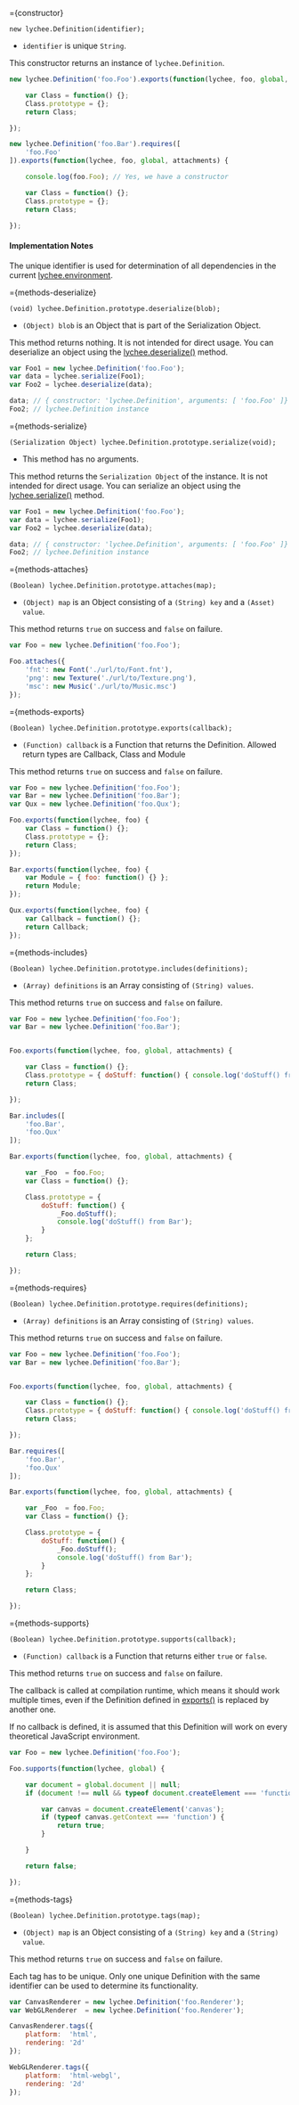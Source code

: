 
={constructor}

```javascript-constructor
new lychee.Definition(identifier);
```

- `identifier` is unique `String`.

This constructor returns an instance of `lychee.Definition`.

```javascript
new lychee.Definition('foo.Foo').exports(function(lychee, foo, global, attachments) {

	var Class = function() {};
	Class.prototype = {};
	return Class;

});

new lychee.Definition('foo.Bar').requires([
	'foo.Foo'
]).exports(function(lychee, foo, global, attachments) {

	console.log(foo.Foo); // Yes, we have a constructor

	var Class = function() {};
	Class.prototype = {};
	return Class;

});
```

#### Implementation Notes

The unique identifier is used for determination of all dependencies
in the current [lychee.environment](?module=/lychee/source/core/lychee#properties-environment).



={methods-deserialize}

```javascript-method
(void) lychee.Definition.prototype.deserialize(blob);
```

- `(Object) blob` is an Object that is part of the Serialization Object.

This method returns nothing.
It is not intended for direct usage. You can deserialize an
object using the [lychee.deserialize()](?module=/lychee/source/core/lychee#methods-deserialize) method.

```javascript
var Foo1 = new lychee.Definition('foo.Foo');
var data = lychee.serialize(Foo1);
var Foo2 = lychee.deserialize(data);

data; // { constructor: 'lychee.Definition', arguments: [ 'foo.Foo' ]}
Foo2; // lychee.Definition instance
```



={methods-serialize}

```javascript-method
(Serialization Object) lychee.Definition.prototype.serialize(void);
```

- This method has no arguments.

This method returns the `Serialization Object` of the instance.
It is not intended for direct usage. You can serialize an
object using the [lychee.serialize()](?module=/lychee/source/core/lychee#methods-serialize) method.

```javascript
var Foo1 = new lychee.Definition('foo.Foo');
var data = lychee.serialize(Foo1);
var Foo2 = lychee.deserialize(data);

data; // { constructor: 'lychee.Definition', arguments: [ 'foo.Foo' ]}
Foo2; // lychee.Definition instance
```



={methods-attaches}

```javascript-method
(Boolean) lychee.Definition.prototype.attaches(map);
```

- `(Object) map` is an Object consisting of a `(String) key` and a `(Asset) value`.

This method returns `true` on success and `false` on failure.

```javascript
var Foo = new lychee.Definition('foo.Foo');

Foo.attaches({
	'fnt': new Font('./url/to/Font.fnt'),
	'png': new Texture('./url/to/Texture.png'),
	'msc': new Music('./url/to/Music.msc')
});
```



={methods-exports}

```javascript-method
(Boolean) lychee.Definition.prototype.exports(callback);
```

- `(Function) callback` is a Function that returns the Definition.
Allowed return types are Callback, Class and Module

This method returns `true` on success and `false` on failure.

```javascript
var Foo = new lychee.Definition('foo.Foo');
var Bar = new lychee.Definition('foo.Bar');
var Qux = new lychee.Definition('foo.Qux');

Foo.exports(function(lychee, foo) {
	var Class = function() {};
	Class.prototype = {};
	return Class;
});

Bar.exports(function(lychee, foo) {
	var Module = { foo: function() {} };
	return Module;
});

Qux.exports(function(lychee, foo) {
	var Callback = function() {};
	return Callback;
});
```



={methods-includes}

```javascript-method
(Boolean) lychee.Definition.prototype.includes(definitions);
```

- `(Array) definitions` is an Array consisting of `(String) values`.

This method returns `true` on success and `false` on failure.

```javascript
var Foo = new lychee.Definition('foo.Foo');
var Bar = new lychee.Definition('foo.Bar');


Foo.exports(function(lychee, foo, global, attachments) {

	var Class = function() {};
	Class.prototype = { doStuff: function() { console.log('doStuff() from Foo'); } };
	return Class;

});

Bar.includes([
	'foo.Bar',
	'foo.Qux'
]);

Bar.exports(function(lychee, foo, global, attachments) {

	var _Foo  = foo.Foo;
	var Class = function() {};

	Class.prototype = {
		doStuff: function() {
			_Foo.doStuff();
			console.log('doStuff() from Bar');
		}
	};

	return Class;

});
```



={methods-requires}

```javascript-method
(Boolean) lychee.Definition.prototype.requires(definitions);
```

- `(Array) definitions` is an Array consisting of `(String) values`.

This method returns `true` on success and `false` on failure.

```javascript
var Foo = new lychee.Definition('foo.Foo');
var Bar = new lychee.Definition('foo.Bar');


Foo.exports(function(lychee, foo, global, attachments) {

	var Class = function() {};
	Class.prototype = { doStuff: function() { console.log('doStuff() from Foo'); } };
	return Class;

});

Bar.requires([
	'foo.Bar',
	'foo.Qux'
]);

Bar.exports(function(lychee, foo, global, attachments) {

	var _Foo  = foo.Foo;
	var Class = function() {};

	Class.prototype = {
		doStuff: function() {
			_Foo.doStuff();
			console.log('doStuff() from Bar');
		}
	};

	return Class;

});
```



={methods-supports}

```javascript-method
(Boolean) lychee.Definition.prototype.supports(callback);
```

- `(Function) callback` is a Function that returns either `true` or `false`.

This method returns `true` on success and `false` on failure.

The callback is called at compilation runtime, which means it should work
multiple times, even if the Definition defined in [exports()](#methods-exports)
is replaced by another one.

If no callback is defined, it is assumed that this Definition will work on
every theoretical JavaScript environment.

```javascript
var Foo = new lychee.Definition('foo.Foo');

Foo.supports(function(lychee, global) {

	var document = global.document || null;
	if (document !== null && typeof document.createElement === 'function') {

		var canvas = document.createElement('canvas');
		if (typeof canvas.getContext === 'function') {
			return true;
		}

	}

	return false;

});
```



={methods-tags}

```javascript-method
(Boolean) lychee.Definition.prototype.tags(map);
```

- `(Object) map` is an Object consisting of a `(String) key` and a `(String) value`.

This method returns `true` on success and `false` on failure.

Each tag has to be unique. Only one unique Definition with the same
identifier can be used to determine its functionality.

```javascript
var CanvasRenderer = new lychee.Definition('foo.Renderer');
var WebGLRenderer  = new lychee.Definition('foo.Renderer');

CanvasRenderer.tags({
	platform:  'html',
	rendering: '2d'
});

WebGLRenderer.tags({
	platform:  'html-webgl',
	rendering: '2d'
});
```

